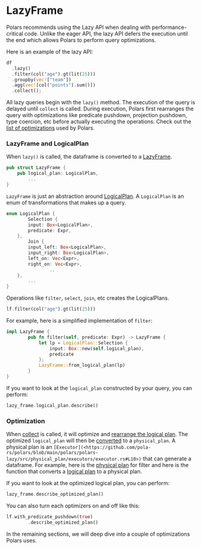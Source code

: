 # LazyFrame

Polars recommends using the Lazy API when dealing with performance-critical code. Unlike the eager API, the lazy API defers the execution until the end which allows Polars to perform query optimizations.

Here is an example of the lazy API:

```rust
df
  .lazy()
  .filter(col("age").gt(lit(25)))
  .groupby(vec!["team"])
  .agg(vec![col("points").sum()])
  .collect();
```

All lazy queries begin with the `lazy()` method. The execution of the query is delayed until `collect` is called. During execution, Polars first rearranges the query with optimizations like predicate pushdown, projection pushdown, type coercion, etc before actually executing the operations. Check out the [list of optimizations](https://pola-rs.github.io/polars-book/user-guide/lazy/optimizations/) used by Polars.

### LazyFrame and LogicalPlan

When `lazy()` is called, the dataframe is converted to a [LazyFrame](https://github.com/pola-rs/polars/blob/5ee93f42cc058c8c2ab6b20876ffc5f39e23b665/polars/polars-lazy/src/frame/mod.rs#L68).

```rust
pub struct LazyFrame {
    pub logical_plan: LogicalPlan,
		...
}
```

`LazyFrame` is just an abstraction around [LogicalPlan](https://github.com/pola-rs/polars/blob/main/polars/polars-lazy/polars-plan/src/logical_plan/mod.rs#L134). A `LogicalPlan` is an enum of transformations that makes up a query.

```rust
enum LogicalPlan {
		Selection {
        input: Box<LogicalPlan>,
        predicate: Expr,
    },
		Join {
        input_left: Box<LogicalPlan>,
        input_right: Box<LogicalPlan>,
        left_on: Vec<Expr>,
        right_on: Vec<Expr>,
				..
    },
		...
}
```

Operations like `filter`, `select`, `join`, etc creates the LogicalPlans.

```rust
lf.filter(col("age").gt(lit(25)))
```

For example, here is a simplified implementation of `filter`:

```rust
impl LazyFrame {
		pub fn filter(self, predicate: Expr) -> LazyFrame {
			let lp = LogicalPlan::Selection {
				input: Box::new(self.logical_plan),
				predicate
			};
			LazyFrame::from_logical_plan(lp)
		}
}
```

If you want to look at the `logical_plan` constructed by your query, you can perform:

```rust
lazy_frame.logical_plan.describe()
```

### Optimization

When [collect](https://github.com/pola-rs/polars/blob/5ee93f42cc058c8c2ab6b20876ffc5f39e23b665/polars/polars-lazy/src/frame/mod.rs#L547) is called, it will optimize and [rearrange the logical plan](https://github.com/pola-rs/polars/blob/5ee93f42cc058c8c2ab6b20876ffc5f39e23b665/polars/polars-lazy/src/frame/mod.rs#L501). The optimized `logical_plan` will then be [converted](https://github.com/pola-rs/polars/blob/5ee93f42cc058c8c2ab6b20876ffc5f39e23b665/polars/polars-lazy/src/frame/mod.rs#L525) to a `physical_plan`. A physical plan is an `[Executor](<https://github.com/pola-rs/polars/blob/main/polars/polars-lazy/src/physical_plan/executors/executor.rs#L10>)` that can generate a dataframe. For example, here is the [physical plan](https://github.com/pola-rs/polars/blob/main/polars/polars-lazy/src/physical_plan/executors/filter.rs#L10) for filter and here is the function that converts a [logical plan](https://github.com/pola-rs/polars/blob/main/polars/polars-lazy/src/physical_plan/planner/lp.rs#L142) to a physical plan.

If you want to look at the optimized logical plan, you can perform:

```rust
lazy_frame.describe_optimized_plan()
```

You can also turn each optimizers on and off like this:

```rust
lf.with_predicate_pushdown(true)
        .describe_optimized_plan()
```

In the remaining sections, we will deep dive into a couple of optimizations Polars uses.
